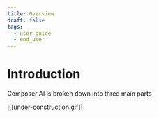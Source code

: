```yaml
---
title: Overview
draft: false
tags:
  - user_guide
  - end_user
---
```


# Introduction

Composer AI is broken down into three main parts

![[under-construction.gif]]